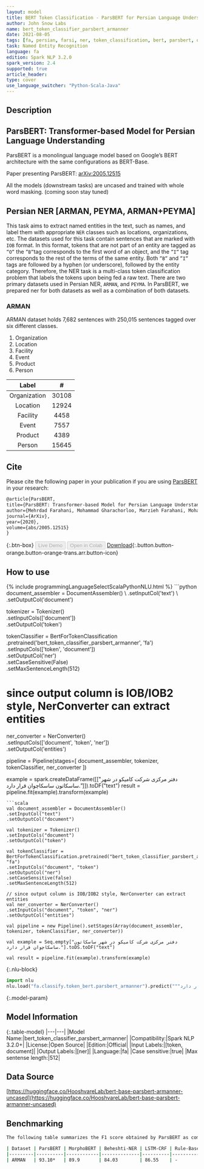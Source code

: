 ```yaml
---
layout: model
title: BERT Token Classification - ParsBERT for Persian Language Understanding (bert_token_classifier_parsbert_armanner)
author: John Snow Labs
name: bert_token_classifier_parsbert_armanner
date: 2021-08-05
tags: [fa, persian, farsi, ner, token_classification, bert, parsbert, open_source]
task: Named Entity Recognition
language: fa
edition: Spark NLP 3.2.0
spark_version: 2.4
supported: true
article_header:
type: cover
use_language_switcher: "Python-Scala-Java"
---
```


## Description

## ParsBERT: Transformer-based Model for Persian Language Understanding

ParsBERT is a monolingual language model based on Google’s BERT architecture with the same configurations as BERT-Base. 

Paper presenting ParsBERT: [arXiv:2005.12515](https://arxiv.org/abs/2005.12515)

All the models (downstream tasks) are uncased and trained with whole word masking. (coming soon stay tuned)

## Persian NER [ARMAN, PEYMA, ARMAN+PEYMA]

This task aims to extract named entities in the text, such as names, and label them with appropriate `NER` classes such as locations, organizations, etc. The datasets used for this task contain sentences that are marked with `IOB` format. In this format, tokens that are not part of an entity are tagged as `”O”` the `”B”`tag corresponds to the first word of an object, and the `”I”` tag corresponds to the rest of the terms of the same entity. Both `”B”` and `”I”` tags are followed by a hyphen (or underscore), followed by the entity category. Therefore, the NER task is a multi-class token classification problem that labels the tokens upon being fed a raw text. There are two primary datasets used in Persian NER, `ARMAN`, and `PEYMA`. In ParsBERT, we prepared ner for both datasets as well as a combination of both datasets.

### ARMAN

ARMAN dataset holds 7,682 sentences with 250,015 sentences tagged over six different classes.
1. Organization
2. Location
3. Facility
4. Event
5. Product
6. Person

|     Label    |   #   |
|:------------:|:-----:|
| Organization | 30108 |
|   Location   | 12924 |
|   Facility   |  4458 |
|     Event    |  7557 |
|    Product   |  4389 |
|    Person    | 15645 |

## Cite 
Please cite the following paper in your publication if you are using [ParsBERT](https://arxiv.org/abs/2005.12515) in your research:
```markdown
@article{ParsBERT,
title={ParsBERT: Transformer-based Model for Persian Language Understanding},
author={Mehrdad Farahani, Mohammad Gharachorloo, Marzieh Farahani, Mohammad Manthouri},
journal={ArXiv},
year={2020},
volume={abs/2005.12515}
}
```

{:.btn-box}
<button class="button button-orange" disabled>Live Demo</button>
<button class="button button-orange" disabled>Open in Colab</button>
[Download](https://s3.amazonaws.com/auxdata.johnsnowlabs.com/public/models/bert_token_classifier_parsbert_armanner_fa_3.2.0_2.4_1628181836965.zip){:.button.button-orange.button-orange-trans.arr.button-icon}

## How to use



<div class="tabs-box" markdown="1">
{% include programmingLanguageSelectScalaPythonNLU.html %}
```python
document_assembler = DocumentAssembler() \
.setInputCol('text') \
.setOutputCol('document')

tokenizer = Tokenizer() \
.setInputCols(['document']) \
.setOutputCol('token')

tokenClassifier = BertForTokenClassification \
.pretrained('bert_token_classifier_parsbert_armanner', 'fa') \
.setInputCols(['token', 'document']) \
.setOutputCol('ner') \
.setCaseSensitive(False) \
.setMaxSentenceLength(512)

# since output column is IOB/IOB2 style, NerConverter can extract entities
ner_converter = NerConverter() \
.setInputCols(['document', 'token', 'ner']) \
.setOutputCol('entities')

pipeline = Pipeline(stages=[
document_assembler, 
tokenizer,
tokenClassifier,
ner_converter
])

example = spark.createDataFrame([["دفتر مرکزی شرکت کامیکو در شهر ساسکاتون ساسکاچوان قرار دارد."]]).toDF("text")
result = pipeline.fit(example).transform(example)
```
```scala
val document_assembler = DocumentAssembler() 
.setInputCol("text") 
.setOutputCol("document")

val tokenizer = Tokenizer() 
.setInputCols("document") 
.setOutputCol("token")

val tokenClassifier = BertForTokenClassification.pretrained("bert_token_classifier_parsbert_armanner", "fa")
.setInputCols("document", "token")
.setOutputCol("ner")
.setCaseSensitive(false)
.setMaxSentenceLength(512)

// since output column is IOB/IOB2 style, NerConverter can extract entities
val ner_converter = NerConverter() 
.setInputCols("document", "token", "ner") 
.setOutputCol("entities")

val pipeline = new Pipeline().setStages(Array(document_assembler, tokenizer, tokenClassifier, ner_converter))

val example = Seq.empty["دفتر مرکزی شرکت کامیکو در شهر ساسکاتون ساسکاچوان قرار دارد."].toDS.toDF("text")

val result = pipeline.fit(example).transform(example)
```


{:.nlu-block}
```python
import nlu
nlu.load("fa.classify.token_bert.parsbert_armanner").predict("""دفتر مرکزی شرکت کامیکو در شهر ساسکاتون ساسکاچوان قرار دارد.""")
```

</div>

{:.model-param}
## Model Information

{:.table-model}
|---|---|
|Model Name:|bert_token_classifier_parsbert_armanner|
|Compatibility:|Spark NLP 3.2.0+|
|License:|Open Source|
|Edition:|Official|
|Input Labels:|[token, document]|
|Output Labels:|[ner]|
|Language:|fa|
|Case sensitive:|true|
|Max sentense length:|512|

## Data Source

[https://huggingface.co/HooshvareLab/bert-base-parsbert-armanner-uncased](https://huggingface.co/HooshvareLab/bert-base-parsbert-armanner-uncased)

## Benchmarking

```bash
The following table summarizes the F1 score obtained by ParsBERT as compared to other models and architectures.

| Dataset | ParsBERT | MorphoBERT | Beheshti-NER | LSTM-CRF | Rule-Based CRF | BiLSTM-CRF |
|---------|----------|------------|--------------|----------|----------------|------------|
| ARMAN   | 93.10*   | 89.9       | 84.03        | 86.55    | -              | 77.45      |

```
